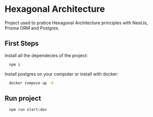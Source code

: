 # Hexagonal Architecture

Project used to pratice Hexagonal Architecture principles with NestJs, Prisma ORM and Postgres.

## First Steps

Install all the dependecies of the project:

```bash
  npm i
```

Install postgres on your computer or install with docker:

```bash
  docker compose up -d
```

## Run project

```bash
  npm run start:dev
```